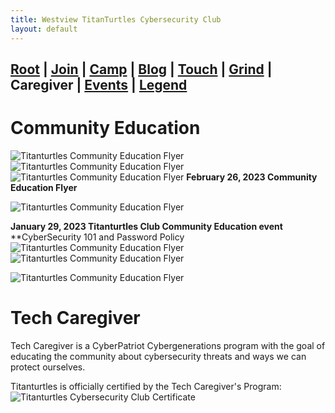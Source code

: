 ```yaml
---
title: Westview TitanTurtles Cybersecurity Club
layout: default
---
```


## [Root](./index.html) | [Join](./apply.html) | [Camp](./cybercamp.html) | [Blog](./blog.html) | [Touch](./contacts.html) | [Grind](./resources.html) | **Caregiver** | [Events](./events.html) | [Legend](./legend.html)

# Community Education
![Titanturtles Community Education Flyer](./assets/images/TechCaregiverflyerMarAPR2023.jpg)
![Titanturtles Community Education Flyer](./assets/images/IMG_8162[1].JPG)
![Titanturtles Community Education Flyer](./assets/images/IMG_8161[1].JPG)
**February 26, 2023 Community Education Flyer**

![Titanturtles Community Education Flyer](./assets/images/TechCaregiverflyerFebMar2023.jpg)

**January 29, 2023 Titanturtles Club Community Education event**
**CyberSecurity 101 and Password Policy
![Titanturtles Community Education Flyer](./assets/images/IMG_7601[1].JPG)
![Titanturtles Community Education Flyer](./assets/images/IMG_7590[1].JPG)

![Titanturtles Community Education Flyer](./assets/images/JanFebFlyer2023.PNG)
# Tech Caregiver
Tech Caregiver is a CyberPatriot Cybergenerations program with the goal of educating the community about cybersecurity threats and ways we can protect ourselves.

Titanturtles is officially certified by the Tech Caregiver's Program:
![Titanturtles Cybersecurity Club Certificate](./assets/images/Certificate-titanturtles.jpg)

